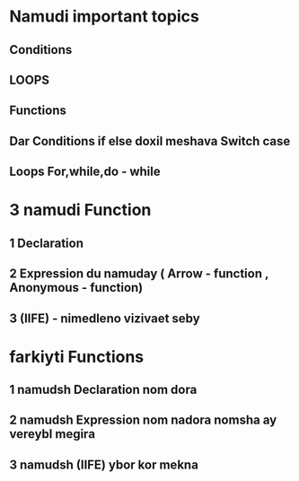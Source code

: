  # Namudi  important topics
 ## Conditions
 ## LOOPS 
 ## Functions
 ## Dar Conditions  if else  doxil meshava  Switch case
 ## Loops  For,while,do - while
 # 3 namudi  Function
 ## 1 Declaration
 ## 2 Expression  du namuday ( Arrow - function , Anonymous - function)
 ## 3 (IIFE) - nimedleno vizivaet seby
 # farkiyti Functions 
 ## 1 namudsh  Declaration nom dora 
 ## 2 namudsh  Expression nom nadora nomsha ay vereybl megira 
 ## 3 namudsh  (IIFE) ybor kor mekna 
     
